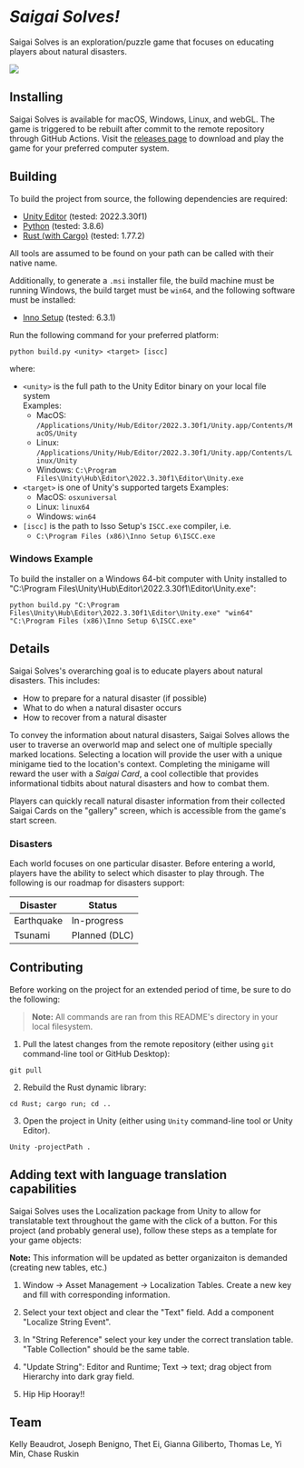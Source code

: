 # _Saigai Solves!_ 

Saigai Solves is an exploration/puzzle game that focuses on educating players about natural disasters.

![](Assets/Art/MENU_SCREEN.png)

## Installing

Saigai Solves is available for macOS, Windows, Linux, and webGL. The game is triggered to be rebuilt after commit to the remote repository through GitHub Actions. Visit the [releases page](https://github.com/saigai-studios/saigai-solves/releases) to download and play the game for your preferred computer system.

## Building

To build the project from source, the following dependencies are required:
- [Unity Editor](https://unity.com/releases/editor/archive) (tested: 2022.3.30f1)
- [Python](https://www.python.org/downloads/) (tested: 3.8.6)
- [Rust (with Cargo)](https://www.rust-lang.org/tools/install) (tested: 1.77.2)

All tools are assumed to be found on your path can be called with their native name. 

Additionally, to generate a `.msi` installer file, the build machine must be running Windows, the build target must be `win64`,
and the following software must be installed:
- [Inno Setup](https://jrsoftware.org/isdl.php) (tested: 6.3.1)

Run the following command for your preferred platform:
```
python build.py <unity> <target> [iscc]
```
where:
- `<unity>` is the full path to the Unity Editor binary on your local file system  
Examples:
    - MacOS: `/Applications/Unity/Hub/Editor/2022.3.30f1/Unity.app/Contents/MacOS/Unity`
    - Linux: `/Applications/Unity/Hub/Editor/2022.3.30f1/Unity.app/Contents/Linux/Unity`
    - Windows: `C:\Program Files\Unity\Hub\Editor\2022.3.30f1\Editor\Unity.exe`
- `<target>` is one of Unity's supported targets
Examples:
    - MacOS: `osxuniversal`
    - Linux: `linux64`
    - Windows: `win64`
- `[iscc]` is the path to Isso Setup's `ISCC.exe` compiler, i.e.
    - `C:\Program Files (x86)\Inno Setup 6\ISCC.exe`

### Windows Example
To build the installer on a Windows 64-bit computer with Unity installed to "C:\Program Files\Unity\Hub\Editor\2022.3.30f1\Editor\Unity.exe":
```
python build.py "C:\Program Files\Unity\Hub\Editor\2022.3.30f1\Editor\Unity.exe" "win64" "C:\Program Files (x86)\Inno Setup 6\ISCC.exe"
```

## Details

Saigai Solves's overarching goal is to educate players about natural disasters. This includes:

- How to prepare for a natural disaster (if possible)
- What to do when a natural disaster occurs
- How to recover from a natural disaster

To convey the information about natural disasters, Saigai Solves allows the user to traverse an overworld map and select one of multiple specially marked locations. Selecting a location will provide the user with a unique minigame tied to the location's context. Completing the minigame will reward the user with a _Saigai Card_, a cool collectible that provides informational tidbits about natural disasters and how to combat them.

Players can quickly recall natural disaster information from their collected Saigai Cards on the "gallery" screen, which is accessible from the game's start screen.

### Disasters 


Each world focuses on one particular disaster. Before entering a world, players have the ability to select which disaster to play through. The following is our roadmap for disasters support:

Disaster | Status |
--- | --- |
Earthquake | In-progress
Tsunami | Planned (DLC)

## Contributing

Before working on the project for an extended period of time, be sure to do the following:

> __Note:__ All commands are ran from this README's directory in your local filesystem.

1. Pull the latest changes from the remote repository (either using `git` command-line tool or GitHub Desktop):
```
git pull
```

2. Rebuild the Rust dynamic library:
```
cd Rust; cargo run; cd ..
```

3. Open the project in Unity (either using `Unity` command-line tool or Unity Editor).
```
Unity -projectPath . 
```

## Adding text with language translation capabilities

Saigai Solves uses the Localization package from Unity to allow for translatable text throughout the game with the click of a button.
For this project (and probably general use), follow these steps as a template for your game objects:

__Note:__ This information will be updated as better organizaiton is demanded (creating new tables, etc.)

1. Window -> Asset Management -> Localization Tables. Create a new key and fill with corresponding information.

2. Select your text object and clear the "Text" field. Add a component "Localize String Event".

3. In "String Reference" select your key under the correct translation table. "Table Collection" should be the same table.

4. "Update String": Editor and Runtime; Text -> text; drag object from Hierarchy into dark gray field.

5. Hip Hip Hooray!!

## Team

Kelly Beaudrot, Joseph Benigno, Thet Ei, Gianna Giliberto, Thomas Le, Yi Min, Chase Ruskin  
